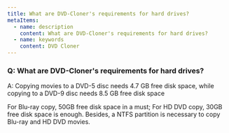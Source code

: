 ```yaml
---
title: What are DVD-Cloner's requirements for hard drives?
metaItems:
  - name: description
    content: What are DVD-Cloner's requirements for hard drives?
  - name: keywords
    content: DVD Cloner
---
```


### Q: What are DVD-Cloner's requirements for hard drives?

A:
Copying movies to a DVD-5 disc needs 4.7 GB free disk space, while copying to a DVD-9 disc needs 8.5 GB free disk space

For Blu-ray copy, 50GB free disk space in a must; For HD DVD copy, 30GB free disk space is enough. Besides, a NTFS partition is necessary to copy Blu-ray and HD DVD movies.
